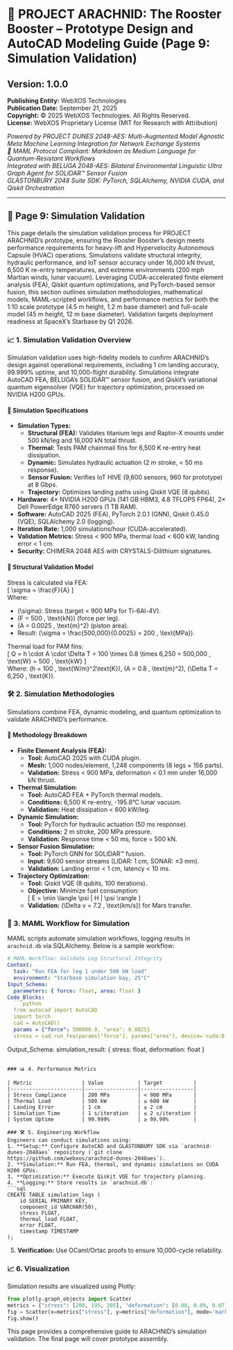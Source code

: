# 🚀 PROJECT ARACHNID: The Rooster Booster – Prototype Design and AutoCAD Modeling Guide (Page 9: Simulation Validation)

## Version: 1.0.0  
**Publishing Entity:** WebXOS Technologies  
**Publication Date:** September 21, 2025  
**Copyright:** © 2025 WebXOS Technologies. All Rights Reserved.  
**License:** WebXOS Proprietary License (MIT for Research with Attribution)  

*Powered by PROJECT DUNES 2048-AES: Multi-Augmented Model Agnostic Meta Machine Learning Integration for Network Exchange Systems*  
*🐪 MAML Protocol Compliant: Markdown as Medium Language for Quantum-Resistant Workflows*  
*Integrated with BELUGA 2048-AES: Bilateral Environmental Linguistic Ultra Graph Agent for SOLIDAR™ Sensor Fusion*  
*GLASTONBURY 2048 Suite SDK: PyTorch, SQLAlchemy, NVIDIA CUDA, and Qiskit Orchestration*  

---

## 📜 Page 9: Simulation Validation  

This page details the simulation validation process for PROJECT ARACHNID’s prototype, ensuring the Rooster Booster’s design meets performance requirements for heavy-lift and Hypervelocity Autonomous Capsule (HVAC) operations. Simulations validate structural integrity, hydraulic performance, and IoT sensor accuracy under 16,000 kN thrust, 6,500 K re-entry temperatures, and extreme environments (200 mph Martian winds, lunar vacuum). Leveraging CUDA-accelerated finite element analysis (FEA), Qiskit quantum optimizations, and PyTorch-based sensor fusion, this section outlines simulation methodologies, mathematical models, MAML-scripted workflows, and performance metrics for both the 1:10 scale prototype (4.5 m height, 1.2 m base diameter) and full-scale model (45 m height, 12 m base diameter). Validation targets deployment readiness at SpaceX’s Starbase by Q1 2026.

### 📈 1. Simulation Validation Overview  

Simulation validation uses high-fidelity models to confirm ARACHNID’s design against operational requirements, including 1 cm landing accuracy, 99.999% uptime, and 10,000-flight durability. Simulations integrate AutoCAD FEA, BELUGA’s SOLIDAR™ sensor fusion, and Qiskit’s variational quantum eigensolver (VQE) for trajectory optimization, processed on NVIDIA H200 GPUs.

#### 📏 Simulation Specifications  
- **Simulation Types:**  
  - **Structural (FEA):** Validates titanium legs and Raptor-X mounts under 500 kN/leg and 16,000 kN total thrust.  
  - **Thermal:** Tests PAM chainmail fins for 6,500 K re-entry heat dissipation.  
  - **Dynamic:** Simulates hydraulic actuation (2 m stroke, < 50 ms response).  
  - **Sensor Fusion:** Verifies IoT HIVE (9,600 sensors, 960 for prototype) at 8 Gbps.  
  - **Trajectory:** Optimizes landing paths using Qiskit VQE (8 qubits).  
- **Hardware:** 4× NVIDIA H200 GPUs (141 GB HBM3, 4.8 TFLOPS FP64), 2× Dell PowerEdge R760 servers (1 TB RAM).  
- **Software:** AutoCAD 2025 (FEA), PyTorch 2.0.1 (GNN), Qiskit 0.45.0 (VQE), SQLAlchemy 2.0 (logging).  
- **Iteration Rate:** 1,000 simulations/hour (CUDA-accelerated).  
- **Validation Metrics:** Stress < 900 MPa, thermal load < 600 kW, landing error < 1 cm.  
- **Security:** CHIMERA 2048 AES with CRYSTALS-Dilithium signatures.  

#### 🔢 Structural Validation Model  
Stress is calculated via FEA:  
\[
\sigma = \frac{F}{A}
\]  
Where:  
- \(\sigma\): Stress (target < 900 MPa for Ti-6Al-4V).  
- \(F = 500 \, \text{kN}\) (force per leg).  
- \(A = 0.0025 \, \text{m}^2\) (piston area).  
- Result: \(\sigma = \frac{500,000}{0.0025} = 200 \, \text{MPa}\).  

Thermal load for PAM fins:  
\[
Q = h \cdot A \cdot \Delta T = 100 \times 0.8 \times 6,250 = 500,000 \, \text{W} = 500 \, \text{kW}
\]  
Where: \(h = 100 \, \text{W/m}^2\text{K}\), \(A = 0.8 \, \text{m}^2\), \(\Delta T = 6,250 \, \text{K}\).  

### 🛠️ 2. Simulation Methodologies  

Simulations combine FEA, dynamic modeling, and quantum optimization to validate ARACHNID’s performance.

#### 📏 Methodology Breakdown  
- **Finite Element Analysis (FEA):**  
  - **Tool:** AutoCAD 2025 with CUDA plugin.  
  - **Mesh:** 1,000 nodes/element, 1,248 components (8 legs × 156 parts).  
  - **Validation:** Stress < 900 MPa, deformation < 0.1 mm under 16,000 kN thrust.  
- **Thermal Simulation:**  
  - **Tool:** AutoCAD FEA + PyTorch thermal models.  
  - **Conditions:** 6,500 K re-entry, -195.8°C lunar vacuum.  
  - **Validation:** Heat dissipation < 600 kW/leg.  
- **Dynamic Simulation:**  
  - **Tool:** PyTorch for hydraulic actuation (50 ms response).  
  - **Conditions:** 2 m stroke, 200 MPa pressure.  
  - **Validation:** Response time < 50 ms, force = 500 kN.  
- **Sensor Fusion Simulation:**  
  - **Tool:** PyTorch GNN for SOLIDAR™ fusion.  
  - **Input:** 9,600 sensor streams (LIDAR: 1 cm, SONAR: ±3 mm).  
  - **Validation:** Landing error < 1 cm, latency < 10 ms.  
- **Trajectory Optimization:**  
  - **Tool:** Qiskit VQE (8 qubits, 100 iterations).  
  - **Objective:** Minimize fuel consumption:  
\[
E = \min \langle \psi | H | \psi \rangle
\]  
  - **Validation:** \(\Delta v = 7.2 \, \text{km/s}\) for Mars transfer.  

### 📜 3. MAML Workflow for Simulation  

MAML scripts automate simulation workflows, logging results in `arachnid.db` via SQLAlchemy. Below is a sample workflow:  

```yaml
# MAML Workflow: Validate Leg Structural Integrity
Context:
  task: "Run FEA for leg 1 under 500 kN load"
  environment: "Starbase simulation bay, 25°C"
Input_Schema:
  parameters: { force: float, area: float }
Code_Blocks:
  ```python
  from autocad import AutoCAD
  import torch
  cad = AutoCAD()
  params = {"force": 500000.0, "area": 0.0025}
  stress = cad.run_fea(params["force"], params["area"], device='cuda:0')
  ```
Output_Schema:
  simulation_result: { stress: float, deformation: float }
```

### 📊 4. Performance Metrics  

| Metric                | Value           | Target          |
|-----------------------|-----------------|-----------------|
| Stress Compliance     | 200 MPa         | < 900 MPa       |
| Thermal Load          | 500 kW          | ≤ 600 kW        |
| Landing Error         | 1 cm            | ≤ 2 cm          |
| Simulation Time       | 1 s/iteration   | ≤ 2 s/iteration |
| System Uptime         | 99.999%         | ≥ 99.99%        |

### 🛠️ 5. Engineering Workflow  
Engineers can conduct simulations using:  
1. **Setup:** Configure AutoCAD and GLASTONBURY SDK via `arachnid-dunes-2048aes` repository (`git clone https://github.com/webxos/arachnid-dunes-2048aes`).  
2. **Simulation:** Run FEA, thermal, and dynamic simulations on CUDA H200 GPUs.  
3. **Optimization:** Execute Qiskit VQE for trajectory planning.  
4. **Logging:** Store results in `arachnid.db`:  
```sql
CREATE TABLE simulation_logs (
    id SERIAL PRIMARY KEY,
    component_id VARCHAR(50),
    stress FLOAT,
    thermal_load FLOAT,
    error FLOAT,
    timestamp TIMESTAMP
);
```
5. **Verification:** Use OCaml/Ortac proofs to ensure 10,000-cycle reliability.  

### 📈 6. Visualization  
Simulation results are visualized using Plotly:  
```python
from plotly.graph_objects import Scatter
metrics = {"stress": [200, 195, 205], "deformation": [0.08, 0.09, 0.07]}
fig = Scatter(x=metrics["stress"], y=metrics["deformation"], mode='markers', name="FEA Results")
fig.show()
```

This page provides a comprehensive guide to ARACHNID’s simulation validation. The final page will cover prototype assembly.